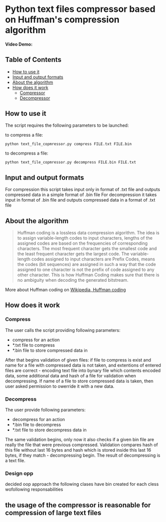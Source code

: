 # Python text files compressor based on Huffman's compression algorithm
#### Video Demo:  <URL HERE>
## Table of Contents

* [How to use it](#how-to-use-it)
* [Input and output formats](#input-and-output-formats)
* [About the algorithm](#about-the-algorithm)
* [How does it work](#how-does-it-work)
  * [Compressor](#compressor)
  * [Decompressor](#decompressor)

## How to use it
The script requires the following parameters to be launched: 

 to compress a file:
 ```
 python text_file_copmressor.py compress FILE.txt FILE.bin
```
to decompress a file:
 ```
 python text_file_copmressor.py decompress FILE.bin FILE.txt
```
## Input and output formats
For compression this script takes input only in format of .txt file and outputs compressed data in a simple format of .bin file 
For decompression it takes input in format of .bin file and outputs compressed data in a format of .txt file

## About the algorithm
> Huffman coding is a lossless data compression algorithm. The idea is to assign variable-length codes to input characters, lengths of the assigned codes are based on the frequencies of corresponding characters. The most frequent character gets the smallest code and the least frequent character gets the largest code.
The variable-length codes assigned to input characters are Prefix Codes, means the codes (bit sequences) are assigned in such a way that the code assigned to one character is not the prefix of code assigned to any other character. This is how Huffman Coding makes sure that there is no ambiguity when decoding the generated bitstream.  
 
More about Huffman coding on [Wikipedia, Huffman coding](https://en.wikipedia.org/wiki/Huffman_coding#Basic_technique)
 
## How does it work
 ### Compress
 The user calls the script providing following parameters: 
 * compress for an action
 * *.txt file to compress 
 * *.bin file to store compressed data in
 
 After that begins validation of given files: if file to compress is exist and name for a file with compressed data is not taken, and extentions of entered files are correct - encoding text file into bynary file which contents encoded data, some additional data and hash of a file for validation when decompressing. If name of a file to store compressed data is taken, then user asked permission to owerride it with a new data.
 
 ### Decompress
 The user provide following parameters: 
 * decompress for an action
 * *.bin file to decompress
 * *.txt file to store decompress data in
 
 The same validation begins, only now it also checks if a given bin file are really the file that were previous compressed. Validation compares hash of this file without last 16 bytes and hash which is stored inside this last 16 bytes, if they match - decompressing begin. The result of decompressing is a text file.

 ### Design opp
 decided oop approach the following clases have bin created for
 each cless wofollowing responsabilities
 
 ## the usage of the compressor is reasonable for compression of large text files

